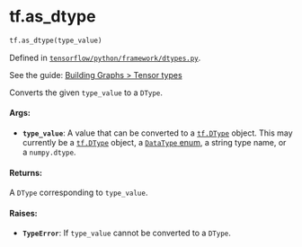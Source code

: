 <div itemscope itemtype="http://developers.google.com/ReferenceObject">
<meta itemprop="name" content="tf.as_dtype" />
</div>

# tf.as_dtype

``` python
tf.as_dtype(type_value)
```



Defined in [`tensorflow/python/framework/dtypes.py`](https://www.tensorflow.org/code/tensorflow/python/framework/dtypes.py).

See the guide: [Building Graphs > Tensor types](../../../api_guides/python/framework.md#Tensor_types)

Converts the given `type_value` to a `DType`.

#### Args:

* <b>`type_value`</b>: A value that can be converted to a <a href="../tf/DType.md"><code>tf.DType</code></a> object. This may
    currently be a <a href="../tf/DType.md"><code>tf.DType</code></a> object, a [`DataType`
    enum](https://www.tensorflow.org/code/tensorflow/core/framework/types.proto),
    a string type name, or a `numpy.dtype`.


#### Returns:

A `DType` corresponding to `type_value`.


#### Raises:

* <b>`TypeError`</b>: If `type_value` cannot be converted to a `DType`.